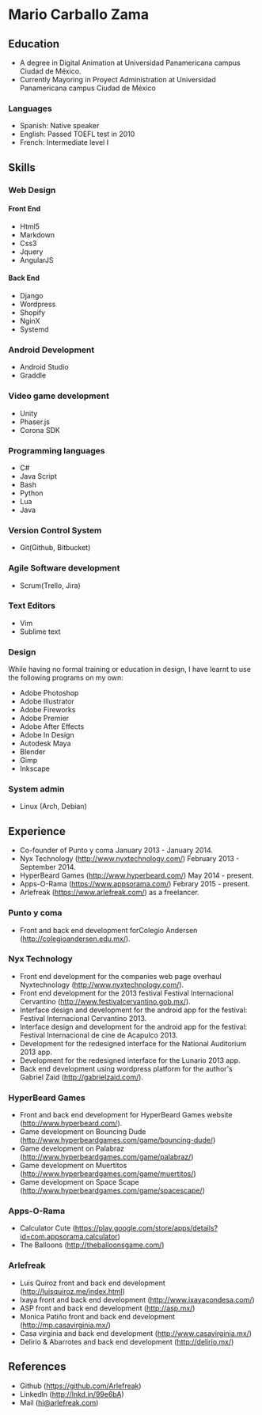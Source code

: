 # Mario Carballo Zama

## Education
- A degree in  Digital Animation at Universidad Panamericana campus Ciudad de México.
- Currently Mayoring in Proyect Administration at Universidad Panamericana campus Ciudad de México

### Languages
- Spanish: Native speaker
- English: Passed TOEFL test in 2010
- French: Intermediate level I

## Skills
### Web Design
#### Front End
- Html5
- Markdown
- Css3 
- Jquery
- AngularJS

#### Back End
- Django
- Wordpress
- Shopify
- NginX
- Systemd

### Android Development
- Android Studio 
- Graddle

### Video game development
- Unity 
- Phaser.js
- Corona SDK

### Programming languages
- C#
- Java Script
- Bash
- Python
- Lua
- Java

### Version Control System
- Git(Github, Bitbucket)

### Agile Software development
- Scrum(Trello, Jira)

### Text Editors
- Vim
- Sublime text

### Design
While having no formal training or education in design, I have learnt to use the following programs on my own:

- Adobe Photoshop
- Adobe Illustrator
- Adobe Fireworks
- Adobe Premier
- Adobe After Effects
- Adobe In Design
- Autodesk Maya
- Blender
- Gimp
- Inkscape

### System admin
- Linux (Arch, Debian)

## Experience
- Co-founder of Punto y coma January 2013 - January 2014.
- Nyx Technology (http://www.nyxtechnology.com/) February 2013 - September 2014.
- HyperBeard Games (http://www.hyperbeard.com/) May 2014  - present.
- Apps-O-Rama (https://www.appsorama.com/) Febrary 2015 - present.
- Arlefreak (https://www.arlefreak.com/) as a freelancer.

### Punto y coma 
- Front and back end development forColegio Andersen (http://colegioandersen.edu.mx/).

### Nyx Technology

- Front end development for the companies web page overhaul Nyxtechnology (http://www.nyxtechnology.com/).
- Front end development for the 2013 festival Festival Internacional Cervantino (http://www.festivalcervantino.gob.mx/).
- Interface design and development for the android app for the festival: Festival Internacional Cervantino 2013.
- Interface design and development for the android app for the festival: Festival Internacional de cine de Acapulco 2013.
- Development for the redesigned interface for the National Auditorium 2013 app.
- Development for the redesigned interface for the Lunario 2013 app.
- Back end development using wordpress platform for the author's Gabriel Zaid (http://gabrielzaid.com/).

### HyperBeard Games
- Front and back end development for HyperBeard Games website (http://www.hyperbeard.com/).
- Game development on Bouncing Dude (http://www.hyperbeardgames.com/game/bouncing-dude/)
- Game development on Palabraz (http://www.hyperbeardgames.com/game/palabraz/)
- Game development on Muertitos (http://www.hyperbeardgames.com/game/muertitos/)
- Game development on Space Scape (http://www.hyperbeardgames.com/game/spacescape/)

### Apps-O-Rama
- Calculator Cute (https://play.google.com/store/apps/details?id=com.appsorama.calculator)
- The Balloons (http://theballoonsgame.com/)

### Arlefreak
- Luis Quiroz front and back end development (http://luisquiroz.me/index.html)
- Ixaya front and back end development (http://www.ixayacondesa.com/)
- ASP front and back end development (http://asp.mx/)
- Monica Patiño front and back end development (http://mp.casavirginia.mx/)
- Casa virginia and back end development (http://www.casavirginia.mx/)
- Delirio & Abarrotes and back end development (http://delirio.mx/)

## References
- Github (https://github.com/Arlefreak)
- Linkedln (http://lnkd.in/99e6bA)
- Mail (hi@arlefreak.com)